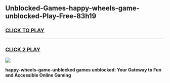 
## Unblocked-Games-happy-wheels-game-unblocked-Play-Free-83h19
<h3>
<a href="https://premium76.site?title=happy-wheels-game-unblocked&ref=09A">CLICK TO PLAY</a></h3>
<hr>

<h3>
<a href="https://premium76.site?title=happy-wheels-game-unblocked&ref=09A">CLICK 2 PLAY</a>
  
</h3>

<a href="https://premium76.site?title=happy-wheels-game-unblocked&ref=09A"><img src="https://clearcache.store/games.png"></a>


**happy-wheels-game-unblocked games unblocked: Your Gateway to Fun and Accessible Online Gaming**
